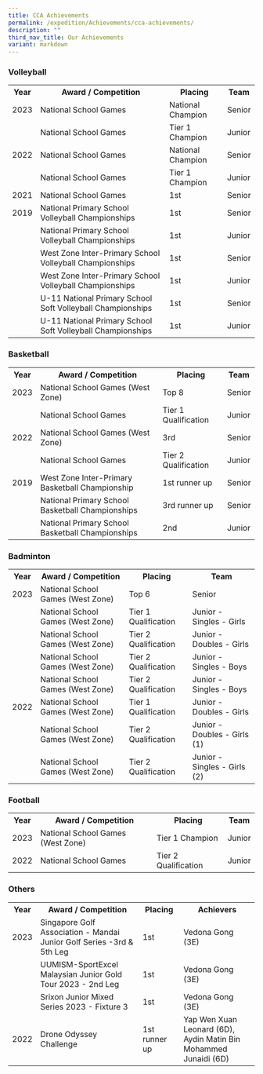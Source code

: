 ```yaml
---
title: CCA Achievements
permalink: /expedition/Achievements/cca-achievements/
description: ""
third_nav_title: Our Achievements
variant: markdown
---
```

### Volleyball

<table style="width:100%">
<tbody><tr>
    <th>Year</th>
    <th>Award / Competition</th>
    <th>Placing</th>
		 <th>Team</th>
</tr>
<tr>
    <td>2023</td>
    <td>National School Games</td>
    <td>National Champion</td>
		<td>Senior</td>
</tr>
<tr>
    <td></td>
    <td>National School Games</td>
    <td>Tier 1 Champion</td>
		<td>Junior</td>
</tr>
<tr>
    <td>2022</td>
    <td>National School Games</td>
    <td>National Champion</td>
		<td>Senior</td>
</tr>
<tr>
    <td></td>
    <td>National School Games</td>
    <td>Tier 1 Champion</td>
		<td>Junior</td>
</tr>
<tr>
    <td>2021</td>
    <td>National School Games</td>
    <td>1st</td>
		<td>Senior</td>
 </tr>
<tr>
    <td>2019</td>
    <td>National Primary School Volleyball Championships</td>
    <td>1st</td>
		<td>Senior</td>
</tr>
<tr>
    <td></td>
    <td>National Primary School Volleyball Championships</td>
    <td>1st</td>
		<td>Junior</td>
</tr>
<tr>
    <td></td>
    <td>West Zone Inter-Primary School Volleyball Championships</td>
    <td>1st</td>
		<td>Senior</td>
</tr>
<tr>
    <td></td>
    <td>West Zone Inter-Primary School Volleyball Championships</td>
    <td>1st</td>
		<td>Junior</td>
</tr>
<tr>
    <td></td>
    <td>U-11 National Primary School Soft Volleyball Championships</td>
    <td>1st</td>
		<td>Senior</td>
</tr>
<tr>
    <td></td>
    <td>U-11 National Primary School Soft Volleyball Championships</td>
    <td>1st</td>
		<td>Junior</td>
</tr>
</tbody></table>


### Basketball

<table style="width:100%">
<tbody><tr>
    <th>Year</th>
    <th>Award / Competition</th>
    <th>Placing</th>
		 <th>Team</th>
</tr>
<tr>
    <td>2023</td>
    <td>National School Games (West Zone)</td>
    <td>Top 8</td>
		<td>Senior</td>
</tr>
<tr>
    <td></td>
    <td>National School Games</td>
    <td>Tier 1 Qualification</td>
		<td>Junior</td>
</tr>
<tr>
    <td>2022</td>
    <td>National School Games (West Zone)</td>
    <td>3rd</td>
		<td>Senior</td>
</tr>
<tr>
    <td></td>
    <td>National School Games</td>
    <td>Tier 2 Qualification</td>
		<td>Junior</td>
</tr>
<tr>
	  <td>2019</td>
    <td>West Zone Inter-Primary Basketball Championship</td>
    <td>1st runner up</td>
		<td>Senior</td>
</tr>
<tr>
    <td></td>
    <td>National Primary School Basketball Championships</td>
    <td>3rd runner up</td>
		<td>Senior</td>
</tr>
<tr>
    <td></td>
    <td>National Primary School Basketball Championships</td>
    <td>2nd</td>
		<td>Junior</td>
</tr>
</tbody></table>

### Badminton

<table style="width:100%">
<tbody><tr>
    <th>Year</th>
    <th>Award / Competition</th>
    <th>Placing</th>
		 <th>Team</th>
</tr>
<tr>
    <td>2023</td>
    <td>National School Games (West Zone)</td>
    <td>Top 6</td>
		<td>Senior</td>
</tr>
<tr>
    <td></td>
    <td>National School Games (West Zone)</td>
    <td>Tier 1 Qualification</td>
		<td>Junior - Singles - Girls</td>
</tr>
<tr>
    <td></td>
    <td>National School Games (West Zone)</td>
    <td>Tier 2 Qualification</td>
		<td>Junior - Doubles - Girls</td>
</tr>
<tr>
    <td></td>
    <td>National School Games (West Zone)</td>
    <td>Tier 2 Qualification</td>
		<td>Junior - Singles -  Boys</td>
</tr>
<tr>
    <td></td>
    <td>National School Games (West Zone)</td>
    <td>Tier 2 Qualification</td>
		<td>Junior - Singles - Boys</td>
</tr>
<tr>
    <td>2022</td>
    <td>National School Games (West Zone)</td>
    <td>Tier 1 Qualification</td>
		<td>Junior - Doubles - Girls</td>
</tr>
<tr>
    <td></td>
    <td>National School Games (West Zone)</td>
    <td>Tier 2 Qualification</td>
		<td>Junior - Doubles - Girls (1)</td>
</tr>
<tr>
    <td></td>
    <td>National School Games (West Zone)</td>
    <td>Tier 2 Qualification</td>
		<td>Junior - Singles - Girls (2)</td>
</tr>
</tbody></table>

### Football

<table style="width:100%">
<tbody><tr>
    <th>Year</th>
    <th>Award / Competition</th>
    <th>Placing</th>
		 <th>Team</th>
</tr>
<tr>
    <td>2023</td>
    <td>National School Games (West Zone)</td>
    <td>Tier 1 Champion</td>
		<td>Junior</td>
</tr>
<tr>
    <td>2022</td>
    <td>National School Games</td>
    <td>Tier 2 Qualification</td>
		<td>Junior</td>
</tr>
</tbody></table>

### Others

<table style="width:100%">
<tbody><tr>
    <th>Year</th>
    <th>Award / Competition</th>
    <th>Placing</th>
		 <th>Achievers</th>
</tr>
<tr>
    <td>2023</td>
    <td>Singapore Golf Association - Mandai Junior Golf Series -3rd &amp; 5th Leg</td>
    <td>1st</td>
		<td>Vedona Gong (3E)</td>
</tr>
<tr>
    <td></td>
    <td>UUMISM-SportExcel Malaysian Junior Gold Tour 2023 - 2nd Leg</td>
    <td>1st</td>
		<td>Vedona Gong (3E)</td>
</tr>
<tr>
    <td></td>
    <td>Srixon Junior Mixed Series 2023 - Fixture 3</td>
    <td>1st</td>
		<td>Vedona Gong (3E)</td>
</tr>
<tr>
    <td>2022</td>
    <td>Drone Odyssey Challenge</td>
    <td>1st runner up</td>
		<td>Yap Wen Xuan Leonard (6D),<br> Aydin Matin Bin Mohammed Junaidi (6D)</td>
</tr>
</tbody></table>